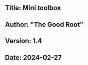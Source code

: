 ## Title:       Mini toolbox
## Author:      "The Good Root"
## Version:     1.4
## Date:        2024-02-27
